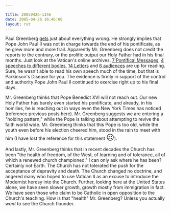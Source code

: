 ```yaml
---

title: 20050426-1146
date: 2005-04-26 16:46:00
layout: rut
---
```


<p> Paul Greenberg <a href="http://www.townhall.com/columnists/paulgreenberg/pg20050425.shtml">gets</a>
just about everything wrong.  He strongly implies that Pope John Paul
II was not in charge towards the end of his pontificate, as he grew
more and more frail.  Apparently Mr. Greenberg does not credit the
reports to the contrary, or the prolific output our Holy Father had
in his final months.  Just look at the Vatican's online archives.  <a href="http://www.vatican.va/holy_father/john_paul_ii/messages/pont_messages/2005/index_en.htm">7
Pontifical Messages</a>, <a href="http://www.vatican.va/holy_father/john_paul_ii/speeches/2005/index_en.htm">4
speeches to different bodies</a>, <a href="http://www.vatican.va/holy_father/john_paul_ii/letters/2005/index_en.htm">14
Letters</a> and <a href="http://www.vatican.va/holy_father/john_paul_ii/audiences/2005/index_en.htm">6
audiences</a> are up for reading.  Sure, he wasn't able to read his
own speech much of the time, but that is Parkinson's Disease for you.
The evidence is firmly in support of the control and authority Pope
John Paul II continued to exercise right up to his final days.</p>

<p>Mr. Greenberg thinks that Pope Benedict XVI will not reach out.
Our new Holy Father has barely even started his pontificate,
and already, in his homilies, he is reaching out in ways even
the New York Times has noticed (reference previous posts here).
Mr. Greenberg suggests we are entering a "holding pattern," while
the Pope is talking about attempting to revive the faith world wide.
Mr. Greenberg thinks that this Pope is too old, while the youth
even before his election cheered him, stood in the rain to meet
with him (I have lost the reference for this statement <font size="+2">&#x2639;</font>).</p>

<p> And lastly, Mr. Greenberg thinks that in recent
decades the Church has been "the health of freedom, of the West, of
learning and of tolerance, all of which a renewed church championed."
I can only ask where he has been?  Certainly not Earth.  The Church
has not tolerated the push for the acceptance of depravity and death.
The Church changed no doctrine, and angered many who hoped to use
Vatican II as an excuse to introduce the Modernist heresy into
the Church.  Further, looking here at the United States alone, we
have seen slower growth, growth mostly from immigration in fact.
We have seen those who claim to be Catholic in open opposition
to the Church's teaching.  How is that "health" Mr. Greenberg?
Unless you actually <em>want</em> to see the Church flounder.</p>

